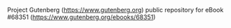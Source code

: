 Project Gutenberg (https://www.gutenberg.org) public repository for
eBook #68351 (https://www.gutenberg.org/ebooks/68351)
